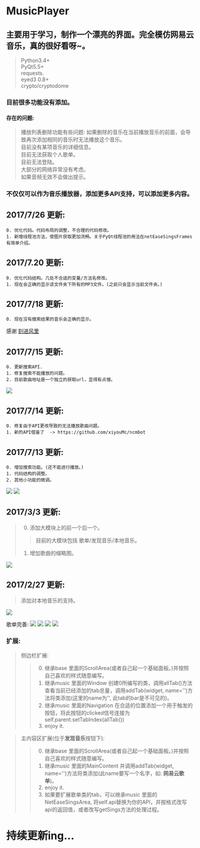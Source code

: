 # MusicPlayer
## 主要用于学习，制作一个漂亮的界面。完全模仿网易云音乐，真的很好看呀~。

> Python3.4+ <br />
> PyQt5.5+ <br />
> requests. <br />
> eyed3 0.8+ <br />
> crypto/cryptodome <br />

### 目前很多功能没有添加。

#### 存在的问题:
> 播放列表删除功能有些问题: 如果删除的音乐在当前播放音乐的前面，会导致再次添加相同的音乐时无法播放这个音乐。<br />
> 目前没有某项音乐的详细信息。<br />
> 目前无法获取个人歌单。<br />
> 目前无法登陆。<br />
> 大部分的网络异常没有考虑。 <br />
> 如果音频无效不会做出提示。 <br />

### 不仅仅可以作为音乐播放器，添加更多API支持，可以添加更多内容。

## 2017/7/26 更新: <br />
    0. 优化代码。代码布局的调整，不合理的代码修改。
    1. 新增线程池方法，使图片获取更加流畅。关于PyQt线程池的用法在netEaseSingsFrames有简单介绍。


## 2017/7.20 更新: <br />
    0. 优化代码结构。几处不合适的变量/方法名修改。
    1. 现在会正确的显示该文件夹下所有的MP3文件。(之前只会显示当前文件夹。)

## 2017/7/18 更新: <br />
    0. 现在没有搜索结果的音乐会正确的显示。

感谢 <a href="https://www.zhihu.com/people/ke-jin-feng-li-18/activities">刻进风里</a>

## 2017/7/15 更新: <br />
    0. 更新搜索API.
    1. 修复搜索不能播放的问题。
    2. 目前歌曲地址是一个独立的获取url，显得有点慢。

<img src="https://github.com/HuberTRoy/MusicPlayer/blob/master/testpic/8.jpg" />

## 2017/7/14 更新: <br />
    0. 修复由于API更改导致的无法播放歌曲问题。
    1. 新的API借鉴了  -> https://github.com/xiyouMc/ncmbot
    

## 2017/7/13 更新:<br />
    0. 增加搜索功能。(还不能进行播放。)
    1. 代码结构的调整。
    2. 其他小功能的微调。
    
<img src="https://github.com/HuberTRoy/MusicPlayer/blob/master/testpic/6.jpg" />
<img src="https://github.com/HuberTRoy/MusicPlayer/blob/master/testpic/7.jpg" />


## 2017/3/3 更新:
> 0. 添加大模块上的前一个后一个。<br />
>> 目前的大模块包括 歌单/发现音乐/本地音乐。 <br />
> 1. 增加歌曲的缩略图。

<img src="https://github.com/HuberTRoy/MusicPlayer/blob/master/testpic/5.jpg" />

## 2017/2/27 更新:
> 添加对本地音乐的支持。<br />

<img src="https://github.com/HuberTRoy/MusicPlayer/blob/master/testpic/4.jpg" />


歌单完善:
<img src="https://github.com/HuberTRoy/MusicPlayer/blob/master/testpic/0.jpg" />
<img src="https://github.com/HuberTRoy/MusicPlayer/blob/master/testpic/1.jpg" />
<img src="https://github.com/HuberTRoy/MusicPlayer/blob/master/testpic/3.jpg" />
<img src="https://github.com/HuberTRoy/MusicPlayer/blob/master/testpic/2.jpg" />

### 扩展:
> 侧边栏扩展: 
>>  0. 继承base 里面的ScrollArea(或者自己起一个基础面板。)并按照自己喜欢的样式随意编写。
>>  1. 继承music 里面的Window 创建0所编写的类，调用allTab()方法查看当前已经添加的tab总量，调用addTab(widget, name='')方法将类添加(这里的name为'', 此tab的bar是不可见的)。
>>  2. 继承music 里面的Navigation 在合适的位置添加一个用于触发的按钮，将此按钮的clicked信号连接为self.parent.setTabIndex(allTab())
>>  3. enjoy it.

> 主内容区扩展(位于<b>发现音乐</b>按钮下):
>>  0. 继承base 里面的ScrollArea(或者自己起一个基础面板。)并按照自己喜欢的样式随意编写。
>>  1. 继承music 里面的MainContent 并调用addTab(widget, name='')方法将类添加(此name要写一个名字，如: <b>网易云歌单</b>)。
>>  2. enjoy it.
>>  3. 如果要扩展歌单类的tab，可以继承music 里面的NetEaseSingsArea, 将self.api替换为你的API，并按格式改写api的返回值，或者改写getSings方法的处理过程。

# 持续更新ing...